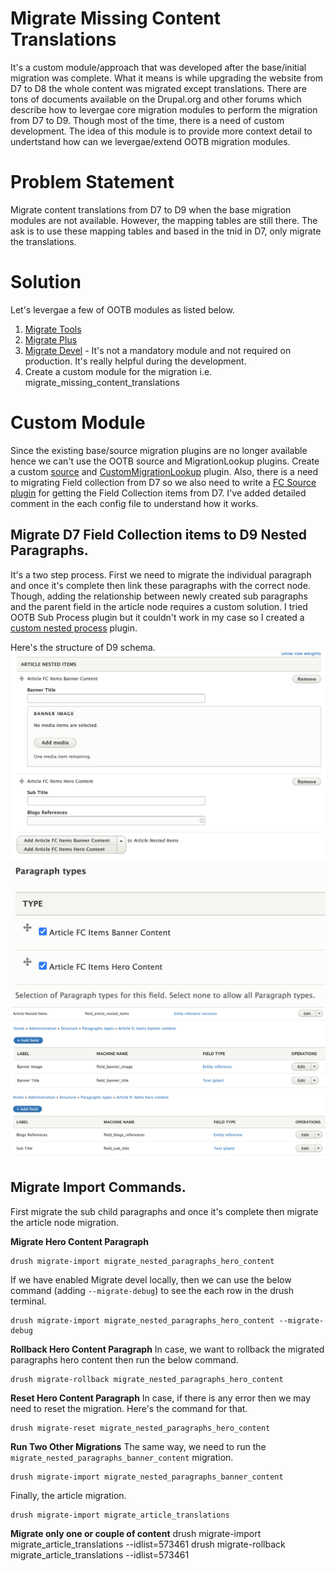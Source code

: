 # Migrate Missing Content Translations
It's a custom module/approach that was developed after the base/initial migration was complete. What it means is while upgrading the website from D7 to D8 the whole content was migrated except translations. There are tons of documents available on the Drupal.org and other forums which describe how to levergae core migration modules to perform the migration from D7 to D9. Though most of the time, there is a need of custom development. The idea of this module is to provide more context detail to undertstand how can we levergae/extend OOTB migration modules. 

# Problem Statement
Migrate content translations from D7 to D9 when the base migration modules are not available. However, the mapping tables are still there. The ask is to use these mapping tables and based in the tnid in D7, only migrate the translations.

# Solution
Let's levergae a few of OOTB modules as listed below.
1. [Migrate Tools](https://www.drupal.org/project/migrate_tools/)
2. [Migrate Plus](https://www.drupal.org/project/migrate_plus/)
3. [Migrate Devel](https://www.drupal.org/project/migrate_devel) - It's not a mandatory module and not required on production. It's really helpful during the development.
4. Create a custom module for the migration i.e. migrate_missing_content_translations

# Custom Module
Since the existing base/source migration plugins are no longer available hence we can't use the OOTB source and MigrationLookup plugins. Create a custom [source](https://github.com/erpushpinderrana/migrate_missing_content_translations/blob/main/src/Plugin/migrate/source/CustomNodeTranslations.php) and [CustomMigrationLookup](https://github.com/erpushpinderrana/migrate_missing_content_translations/blob/main/src/Plugin/migrate/process/CustomMigrationLookup.php) plugin. Also, there is a need to migrating Field collection from D7 so we also need to write a [FC Source plugin](https://github.com/erpushpinderrana/migrate_missing_content_translations/blob/main/src/Plugin/migrate/source/CustomFieldCollectionItem.php) for getting the Field Collection items from D7. I've added detailed comment in the each config file to understand how it works.

## Migrate D7 Field Collection items to D9 Nested Paragraphs.
It's a two step process. First we need to migrate the individual paragraph and once it's complete then link these paragraphs with the correct node. Though, adding the relationship between newly created sub paragraphs and the parent field in the article node requires a custom solution. I tried OOTB Sub Process plugin but it couldn't work in my case so I created a [custom nested process](https://github.com/erpushpinderrana/migrate_missing_content_translations/blob/main/src/Plugin/migrate/process/CustomNestedParagraph.php) plugin.

Here's the structure of D9 schema.
![Article Nested Paragraph in Node](https://github.com/erpushpinderrana/files/blob/master/ARTICLE%20NESTED%20ITEMS%20-%20Article%20Node%20FIeld%20.png)
![Article Nested Paragraph Storage](https://github.com/erpushpinderrana/files/blob/master/ARTICLE%20NESTED%20ITEMS%20Field%20Storage.png)
![Article Nested Paragraph Field](https://github.com/erpushpinderrana/files/blob/master/ARTICLE%20NESTED%20ITEMS%20Field.png)
![Nested Paragraph - Banner Paragraph](https://github.com/erpushpinderrana/files/blob/master/Article%20FC%20Items%20Banner%20Content.png)
![Nested Paragraph - Hero Paragraph](https://github.com/erpushpinderrana/files/blob/master/Article%20FC%20Items%20Hero%20Content.png)

## Migrate Import Commands.
First migrate the sub child paragraphs and once it's complete then migrate the article node migration.

**Migrate Hero Content Paragraph**
```
drush migrate-import migrate_nested_paragraphs_hero_content
```

If we have enabled Migrate devel locally, then we can use the below command (adding `--migrate-debug`) to see the each row in the drush terminal.
```
drush migrate-import migrate_nested_paragraphs_hero_content --migrate-debug
```
**Rollback Hero Content Paragraph**
In case, we want to rollback the migrated paragraphs hero content then run the below command.

```
drush migrate-rollback migrate_nested_paragraphs_hero_content
```
**Reset Hero Content Paragraph**
In case, if there is any error then we may need to reset the migration. Here's the command for that.

```
drush migrate-reset migrate_nested_paragraphs_hero_content
```

**Run Two Other Migrations**
The same way, we need to run the `migrate_nested_paragraphs_banner_content` migration.

```
drush migrate-import migrate_nested_paragraphs_banner_content
```

Finally, the article migration.

```
drush migrate-import migrate_article_translations
```

**Migrate only one or couple of content**
drush migrate-import migrate_article_translations --idlist=573461
drush migrate-rollback migrate_article_translations --idlist=573461
